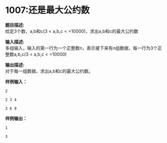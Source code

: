 # 1007:还是最大公约数  
**题目描述:**  
给定3个数，a,b和c(3 < a,b,c < =10000)，求出a,b和c的最大公约数  

**输入描述:**  
多组输入，输入的第一行为一个正整数n，表示接下来有n组数据，每一行为3个正整数a,b,c(3 < a,b,c < =10000)  

**输出描述:**  
对于每一组数据，求出a,b和c的最大公约数。  

**样例输入：**  
```
2  

2 3 4  

3 6 9  
```  
**样例输出：**  
```
1  

3  
```  

